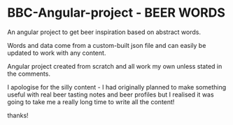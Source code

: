 # BBC-Angular-project - BEER WORDS
An angular project to get beer inspiration based on abstract words.

Words and data come from a custom-built json file and can easily be updated to work with any content.

Angular project created from scratch and all work my own unless stated in the comments.

I apologise for the silly content - I had originally planned to make something useful with real beer tasting notes and beer profiles but I realised it was going to take me a really long time to write all the content!

thanks!
